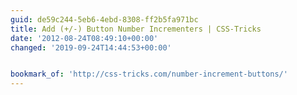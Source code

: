 ```yaml
---
guid: de59c244-5eb6-4ebd-8308-ff2b5fa971bc
title: Add (+/-) Button Number Incrementers | CSS-Tricks
date: '2012-08-24T08:49:10+00:00'
changed: '2019-09-24T14:44:53+00:00'


bookmark_of: 'http://css-tricks.com/number-increment-buttons/'
---
```





